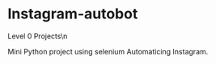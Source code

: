 # Instagram-autobot

Level 0 Projects\n

Mini Python project using selenium 
Automaticing Instagram.
